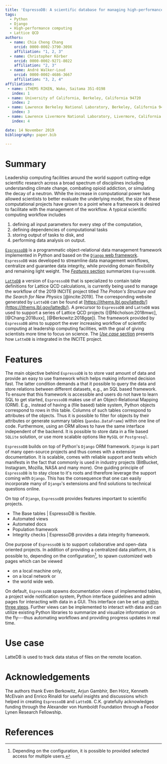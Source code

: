 ```yaml
---
title: 'EspressoDB: A scientific database for managing high-performance computing workflow'
tags:
  - Python
  - Django
  - High-performance computing
  - Lattice QCD
authors:
  - name: Chia Cheng Chang
    orcid: 0000-0002-3790-309X
    affiliation: "1, 2, 3"
  - name: Christopher Körber
    orcid: 0000-0002-9271-8022
    affiliation: "2, 3"
  - name: André Walker-Loud
    orcid: 0000-0002-4686-3667
    affiliation: "3, 2, 4"
affiliations:
 - name: iTHEMS RIKEN, Wako, Saitama 351-0198
   index: 1
 - name: University of California, Berkeley, California 94720
   index: 2
 - name: Lawrence Berkeley National Laboratory, Berkeley, California 94720
   index: 3
 - name: Lawrence Livermore National Laboratory, Livermore, California 94550
   index: 4

date: 14 November 2019
bibliography: paper.bib

---
```


# Summary

Leadership computing facilities around the world support cutting-edge scientific research across a broad spectrum of disciplines including understanding climate change, combating opioid addiction, or simulating the decay of a neutron.
While the increase in computational power has allowed scientists to better evaluate the
underlying model, the size of these computational projects have grown to a point where
a framework is desired to facilitate with the management of the workflow.
A typical scientific computing workflow includes

1. defining all input parameters for every step of the computation,
2. defining dependencies of computational tasks
3. storing output of tasks to disk, and
4. performing data analysis on output.

[``EspressoDB``](https://github.com/callat-qcd/espressodb/) is a programmatic object-relational data management framework implemented in Python and based on the [``Django`` web framework](https://www.djangoproject.com).
``EspressoDB`` was developed to streamline data management workflows, centralize and guarantee data integrity, while providing domain flexibility and remaining light weight.
The [*Features* section](#features) summarizes ``EspressoDB``.

[``LatteDB``](https://github.com/callat-qcd/lattedb/) a version of ``EspressoDB`` that is specialized to contain table definitions for Lattice QCD calculations, is currently being used to manage the workflow of the 2019 INCITE project titled *The Proton's Structure and the Search for New Physics* [@incite:2019].
The corresponding website generated by ``LatteDB`` can be found at [https://ithems.lbl.gov/lattedb/](https://ithems.lbl.gov/lattedb/).
A precursor to ``EspressoDB`` and ``LatteDB`` was used to support a series of Lattice QCD projects
([@Nicholson:2018mwc], [@Chang:2018uxx], [@Berkowitz:2018gqe]).
The framework provided by ``EspressoDB`` aims to support the ever increasing workflow of scientific computing at leadership computing facilities, with the goal of giving scientists more time to focus on science.
The [*Use case* section](#use-case) presents how ``LatteDB`` is integrated in the INCITE project.

# Features

The main objective behind ``EspressoDB`` is to store vast amount of data and provide an easy to use framework which helps making informed decision fast.
The latter condition demands a that it possible to query the data and store relations between different datasets, e.g., an SQL based framework.
To ensure that this framework is accessible and users do not have to learn SQL to get started, ``EspressoDB`` makes use of an Object-Relational Mapping (ORM).
E.g., instead of having a (file based) table system, Python objects correspond to rows in this table.
Columns of such tables correspond to attributes of the objects.
Thus it is possible to filter for objects by their attributes or generate summary tables (``pandas.DataFrame``) within one line of code.
Furthermore, using an ORM allows to have the same interface independent of the backend.
It is possible to store data in a file based `SQLite` solution, or use more scalable options like `MySQL` or `Postgresql`.

``EspressoDB`` builds on top of Python's ``Django`` ORM framework.
``Django`` is part of many open-source projects and thus comes with a extensive documentation.
It is scalable, comes with reliable support and tests which manifests in the fact that commonly is used in industry projects (BitBucket, Instagram, Mozilla, NASA and many more).
One guiding principle of ``EspressoDB`` is to stay close to it's roots and therefore leverage the support coming with ``Django``.
This has the consequence that one can easily incorporate many of ``Django``'s extensions and find solutions to technical questions online.

On top of ``Django``, ``EspressoDB`` provides features important to scientific projects.

* The Base tables | EspressoDB is flexible.
* Automated views
* Automated docs
* Population framework
* Integrity checks | EspressoDB provides a data integrity framework.

One purpose of ``EspressoDB`` is to support collaborative and open-data oriented projects.
In addition of providing a centralized data platform, it is possible to, depending on the configuration[^1], to spawn customized web pages which can be viewed

* on a local machine only,
* on a local network or
* the world wide web.

On default, ``EspressoDB`` spawns documentation views of implemented tables, a project wide notification system, Python interface guidelines and admin pages for interacting with data in a GUI.
This interface can be set up [within three steps](https://espressodb.readthedocs.io/en/latest/Usage.html#tl-dr).
Further views can be implemented to interact with data and can utilize existing Python libraries to summarize and visualize information on the fly---thus automating workflows and providing progress updates in real time.

[^1]: Depending on the configuration, it is possible to provided selected access for multiple users.






# Use case

LatteDB is used to track data status of files on the remote location.

# Acknowledgements

The authors thank Even Berkowitz, Arjun Gambhir, Ben Hörz,  Kenneth McElvain and Enrico Rinaldi for useful insights and discussions which helped in creating ``EspressoDB`` and ``LatteDB``.
C.K. gratefully acknowledges funding through the Alexander von Humboldt Foundation through a Feodor Lynen Research Fellowship.

# References
